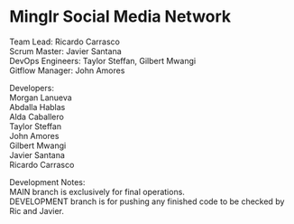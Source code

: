 # Minglr Social Media Network

Team Lead: Ricardo Carrasco<br />
Scrum Master: Javier Santana<br />
DevOps Engineers: Taylor Steffan, Gilbert Mwangi<br />
Gitflow Manager: John Amores<br />

Developers:<br />
Morgan Lanueva<br />
Abdalla Hablas<br />
Alda Caballero<br />
Taylor Steffan<br />
John Amores<br />
Gilbert Mwangi<br />
Javier Santana<br />
Ricardo Carrasco<br />

Development Notes:<br />
MAIN branch is exclusively for final operations.<br />
DEVELOPMENT branch is for pushing any finished code to be checked by Ric and Javier.<br />
